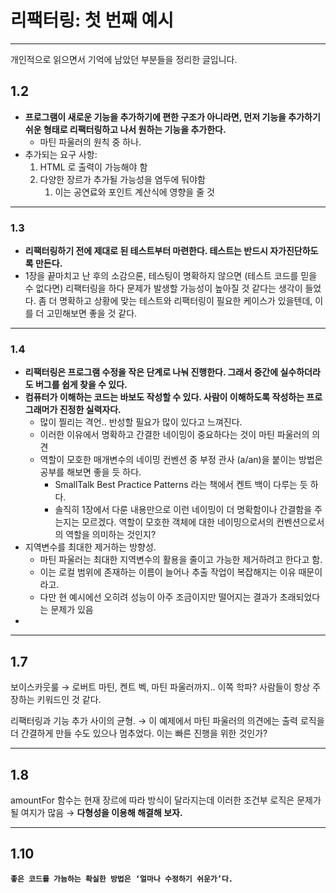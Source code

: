 # 리팩터링: 첫 번째 예시

---
개인적으로 읽으면서 기억에 남았던 부분들을 정리한 글입니다.

## 1.2

- **프로그램이 새로운 기능을 추가하기에 편한 구조가 아니라면, 먼저 기능을 추가하기 쉬운 형태로 리팩터링하고 나서 원하는 기능을 추가한다.**
    - 마틴 파울러의 원칙 중 하나.
- 추가되는 요구 사항:
    1. HTML 로 출력이 가능해야 함
    2. 다양한 장르가 추가될 가능성을 염두에 둬야함
        1. 이는 공연료와 포인트 계산식에 영향을 줄 것

---

### 1.3

- **리팩터링하기 전에 제대로 된 테스트부터 마련한다. 테스트는 반드시 자가진단하도록 만든다.**
- 1장을 끝마치고 난 후의 소감으론, 테스팅이 명확하지 않으면 (테스트 코드를 믿을 수 없다면) 리팩터링을 하다 문제가 발생할 가능성이 높아질 것 같다는 생각이 들었다. 좀 더 명확하고 상황에 맞는 테스트와 리팩터링이 필요한 케이스가 있을텐데, 이를 더 고민해보면
  좋을 것 같다.

---

### 1.4

- **리팩터링은 프로그램 수정을 작은 단계로 나눠 진행한다. 그래서 중간에 실수하더라도 버그를 쉽게 찾을 수 있다.**
- **컴퓨터가 이해하는 코드는 바보도 작성할 수 있다. 사람이 이해하도록 작성하는 프로그래머가 진정한 실력자다.**
    - 많이 찔리는 격언.. 반성할 필요가 많이 있다고 느껴진다.
    - 이러한 이유에서 명확하고 간결한 네이밍이 중요하다는 것이 마틴 파울러의 의견
    - 역할이 모호한 매개변수의 네이밍 컨벤션 중 부정 관사 (a/an)을 붙이는 방법은 공부를 해보면 좋을 듯 하다.
        - SmallTalk Best Practice Patterns 라는 책에서 켄트 백이 다루는 듯 하다.
        - 솔직히 1장에서 다룬 내용만으로 이런 네이밍이 더 명확함이나 간결함을 주는지는 모르겠다. 역할이 모호한 객체에 대한 네이밍으로서의 컨벤션으로서의 역할을 의미하는 것인지?
- 지역변수를 최대한 제거하는 방향성.
    - 마틴 파울러는 최대한 지역변수의 활용을 줄이고 가능한 제거하려고 한다고 함.
    - 이는 로컬 범위에 존재하는 이름이 늘어나 추출 작업이 복잡해지는 이유 때문이라고.
    - 다만 현 예시에선 오히려 성능이 아주 조금이지만 떨어지는 결과가 초래되었다는 문제가 있음
-

---

## 1.7

보이스카웃룰 → 로버트 마틴, 켄트 벡, 마틴 파울러까지.. 이쪽 학파? 사람들이 항상 주장하는 키워드인 것 같다.

리팩터링과 기능 추가 사이의 균형. → 이 예제에서 마틴 파울러의 의견에는 출력 로직을 더 간결하게 만들 수도 있으나 멈추었다. 이는 빠른 진행을 위한 것인가?

---

## 1.8

amountFor 함수는 현재 장르에 따라 방식이 달라지는데 이러한 조건부 로직은 문제가 될 여지가 많음 → **다형성을 이용해 해결해 보자.**

---

## 1.10

**`좋은 코드를 가늠하는 확실한 방법은 ‘얼마나 수정하기 쉬운가’다.`**